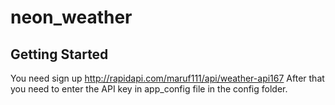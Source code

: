 # neon_weather


## Getting Started

You need sign up http://rapidapi.com/maruf111/api/weather-api167
After that you need to enter the API key in app_config file in the config folder.